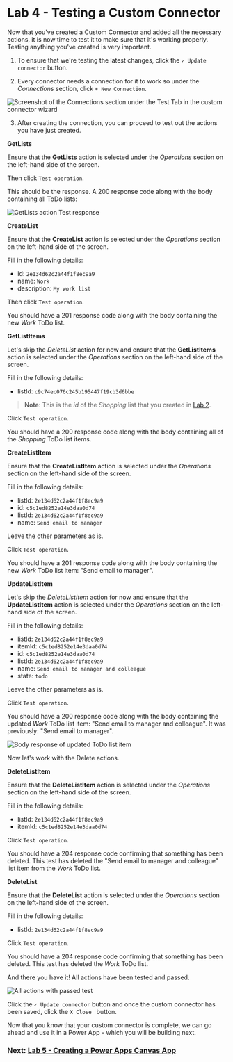 # Lab 4 - Testing a Custom Connector

Now that you've created a Custom Connector and added all the necessary actions, it is now time to test it to make sure that it's working properly. Testing anything you've created is very important.

1. To ensure that we're testing the latest changes, click the ```✓ Update connector``` button.

2. Every connector needs a connection for it to work so under the *Connections* section, click ```+ New Connection```.

![Screenshot of the Connections section under the Test Tab in the custom connector wizard](/Workshops/DotNetAndPowerApps/Lab4/assets/new-custom-connector-connection.png)

3. After creating the connection, you can proceed to test out the actions you have just created.

**GetLists**

Ensure that the **GetLists** action is selected under the *Operations* section on the left-hand side of the screen.

Then click ```Test operation```.

This should be the response. A 200 response code along with the body containing all ToDo lists:

![GetLists action Test response](/Workshops/DotNetAndPowerApps/Lab4/assets/get-lists-response.png)

**CreateList**

Ensure that the **CreateList** action is selected under the *Operations* section on the left-hand side of the screen.

Fill in the following details:

* id: ```2e134d62c2a44f1f8ec9a9```
* name: ```Work```
* description: ```My work list```

Then click ```Test operation```.

You should have a 201 response code along with the body containing the new *Work* ToDo list.

**GetListItems**

Let's skip the *DeleteList* action for now and ensure that the **GetListItems** action is selected under the *Operations* section on the left-hand side of the screen.

Fill in the following details:

* listId: ```c9c74ec076c245b195447f19cb3d6bbe```

> **Note**: This is the *id* of the *Shopping* list that you created in [Lab 2](https://github.com/microsoft/PowerPlatformAdvocates/tree/main/Workshops/DotNetAndPowerApps/Lab2#step-2---add-your-own-list-data).

Click ```Test operation```.

You should have a 200 response code along with the body containing all of the *Shopping* ToDo list items.

**CreateListItem**

Ensure that the **CreateListItem** action is selected under the *Operations* section on the left-hand side of the screen.

Fill in the following details:

* listId: ```2e134d62c2a44f1f8ec9a9```
* id: ```c5c1ed8252e14e3daa0d74```
* listId: ```2e134d62c2a44f1f8ec9a9```
* name: ```Send email to manager```

Leave the other parameters as is.

Click ```Test operation```.

You should have a 201 response code along with the body containing the new *Work* ToDo list item: "Send email to manager".

**UpdateListItem**

Let's skip the *DeleteListItem* action for now and ensure that the **UpdateListItem** action is selected under the *Operations* section on the left-hand side of the screen.

Fill in the following details:

* listId: ```2e134d62c2a44f1f8ec9a9```
* itemId: ```c5c1ed8252e14e3daa0d74```
* id: ```c5c1ed8252e14e3daa0d74```
* listId: ```2e134d62c2a44f1f8ec9a9```
* name: ```Send email to manager and colleague```
* state: ```todo```

Leave the other parameters as is.

Click ```Test operation```.

You should have a 200 response code along with the body containing the updated *Work* ToDo list item: "Send email to manager and colleague". It was previously: "Send email to manager".

![Body response of updated ToDo list item](/Workshops/DotNetAndPowerApps/Lab4/assets/updated-list-item-response.png)

Now let's work with the Delete actions.

**DeleteListItem**

Ensure that the **DeleteListItem** action is selected under the *Operations* section on the left-hand side of the screen.

Fill in the following details:

* listId: ```2e134d62c2a44f1f8ec9a9```
* itemId: ```c5c1ed8252e14e3daa0d74```

Click ```Test operation```.

You should have a 204 response code confirming that something has been deleted. This test has deleted the "Send email to manager and colleague" list item from the *Work* ToDo list.

**DeleteList**

Ensure that the **DeleteList** action is selected under the *Operations* section on the left-hand side of the screen.

Fill in the following details:

* listId: ```2e134d62c2a44f1f8ec9a9```

Click ```Test operation```.

You should have a 204 response code confirming that something has been deleted. This test has deleted the *Work* ToDo list.

And there you have it! All actions have been tested and passed.

![All actions with passed test](/Workshops/DotNetAndPowerApps/Lab4/assets/passed-action-tests.png)

Click the ```✓ Update connector``` button and once the custom connector has been saved, click the ```X Close ``` button.

Now that you know that your custom connector is complete, we can go ahead and use it in a Power App - which you will be building next.

### Next: [Lab 5 - Creating a Power Apps Canvas App](/Workshops/DotNetAndPowerApps/Lab5/)

